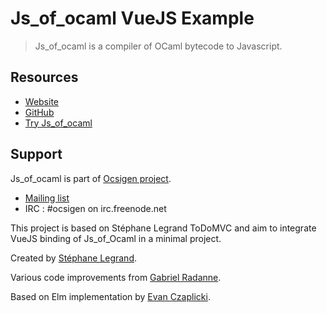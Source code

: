 # Js_of_ocaml VueJS Example

> Js_of_ocaml is a compiler of OCaml bytecode to Javascript.

## Resources

- [Website](http://ocsigen.org/js_of_ocaml/)
- [GitHub](https://github.com/ocsigen/js_of_ocaml)
- [Try Js_of_ocaml](http://try.ocamlpro.com/js_of_ocaml/)

## Support

Js_of_ocaml is part of [Ocsigen project](http://ocsigen.org/).

- [Mailing list](https://sympa.inria.fr/sympa/subscribe/ocsigen)
- IRC : #ocsigen on irc.freenode.net


This project is based on Stéphane Legrand ToDoMVC and aim to integrate VueJS binding of Js_of_Ocaml in a minimal project.

Created by [Stéphane Legrand](https://github.com/slegrand45).

Various code improvements from [Gabriel Radanne](https://github.com/Drup).

Based on Elm implementation by [Evan Czaplicki](https://github.com/evancz).
